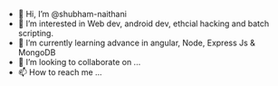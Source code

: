 - 👋 Hi, I’m @shubham-naithani
- 👀 I’m interested in Web dev, android dev, ethcial hacking and batch scripting. 
- 🌱 I’m currently learning advance in angular, Node, Express Js & MongoDB
- 💞️ I’m looking to collaborate on ...
- 📫 How to reach me ...

<!---
shubham-naithani/shubham-naithani is a ✨ special ✨ repository because its `README.md` (this file) appears on your GitHub profile.
You can click the Preview link to take a look at your changes.
--->
